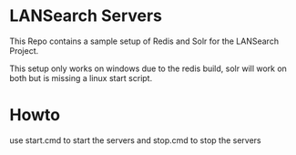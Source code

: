 # LANSearch Servers
This Repo contains a sample setup of Redis and Solr for the LANSearch Project.

This setup only works on windows due to the redis build, solr will work on both but is missing a linux start script.

# Howto
use start.cmd to start the servers and stop.cmd to stop the servers